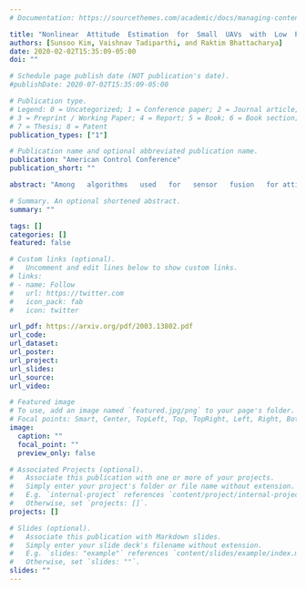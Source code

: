 ```yaml
---
# Documentation: https://sourcethemes.com/academic/docs/managing-content/

title: "Nonlinear  Attitude  Estimation  for  Small  UAVs  with  Low  PowerMicroprocessors"
authors: [Sunsoo Kim, Vaishnav Tadiparthi, and Raktim Bhattacharya]
date: 2020-02-02T15:35:09-05:00
doi: ""

# Schedule page publish date (NOT publication's date).
#publishDate: 2020-07-02T15:35:09-05:00

# Publication type.
# Legend: 0 = Uncategorized; 1 = Conference paper; 2 = Journal article;
# 3 = Preprint / Working Paper; 4 = Report; 5 = Book; 6 = Book section;
# 7 = Thesis; 8 = Patent
publication_types: ["1"]

# Publication name and optional abbreviated publication name.
publication: "American Control Conference"
publication_short: ""

abstract: "Among   algorithms   used   for   sensor   fusion   for attitude  estimation  in  unmanned  aerial  vehicles,  the  Extended Kalman Filter (EKF) is the most commonly used for estimation. In this paper, we propose a new version of H2 estimation called extended H2 estimation that can overcome the limitations of the extended  Kalman  Filter,  specifically  with  respect  to  computational speed, memory usage, and root mean squared error. We formulate a new attitude-estimation algorithm, where the filter gain  is  designed  offline  about  a  nominal  operating  point,  but the  filter  dynamics  is  implemented  using  the  nonlinear  system dynamics.  We  refer  to  this  implementation  of  the H2 optimal estimator as the extended H2 estimator. The solution presented is tested on two cases, corresponding to slow and rapid motions,and  compared  against  the  EKF  in  the  performance  metrics mentioned  above."

# Summary. An optional shortened abstract.
summary: ""

tags: []
categories: []
featured: false

# Custom links (optional).
#   Uncomment and edit lines below to show custom links.
# links:
# - name: Follow
#   url: https://twitter.com
#   icon_pack: fab
#   icon: twitter

url_pdf: https://arxiv.org/pdf/2003.13802.pdf
url_code:
url_dataset:
url_poster:
url_project:
url_slides:
url_source:
url_video:

# Featured image
# To use, add an image named `featured.jpg/png` to your page's folder.
# Focal points: Smart, Center, TopLeft, Top, TopRight, Left, Right, BottomLeft, Bottom, BottomRight.
image:
  caption: ""
  focal_point: ""
  preview_only: false

# Associated Projects (optional).
#   Associate this publication with one or more of your projects.
#   Simply enter your project's folder or file name without extension.
#   E.g. `internal-project` references `content/project/internal-project/index.md`.
#   Otherwise, set `projects: []`.
projects: []

# Slides (optional).
#   Associate this publication with Markdown slides.
#   Simply enter your slide deck's filename without extension.
#   E.g. `slides: "example"` references `content/slides/example/index.md`.
#   Otherwise, set `slides: ""`.
slides: ""
---
```

